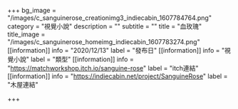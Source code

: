 +++
bg_image = "/images/c_sanguinerose_creationimg3_indiecabin_1607784764.png"
category = "視覺小說"
description = ""
subtitle = ""
title = "血玫瑰"
title_image = "/images/c_sanguinerose_homeimg_indiecabin_1607783274.png"
[[information]]
info = "2020/12/13"
label = "發布日"
[[information]]
info = "視覺小說"
label = "類型"
[[information]]
info = "https://matchworkshop.itch.io/sanguine-rose"
label = "itch連結"
[[information]]
info = "https://indiecabin.net/project/SanguineRose"
label = "木屋連結"

+++
